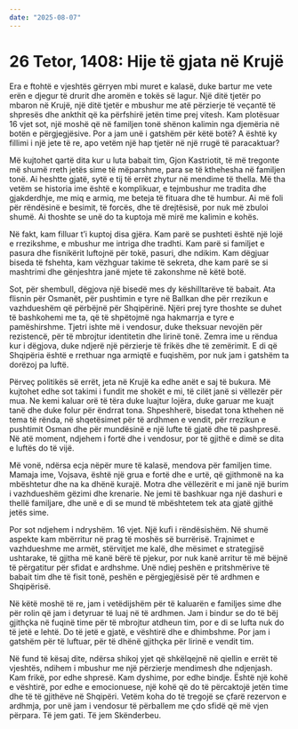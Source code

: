 ```yaml
---
date: "2025-08-07"
---
```


# 26 Tetor, 1408: Hije të gjata në Krujë

Era e ftohtë e vjeshtës gërryen mbi muret e kalasë, duke bartur me vete erën e djegur të drurit dhe aromën e tokës së lagur.  Një ditë tjetër po mbaron në Krujë, një ditë tjetër e mbushur me atë përzierje të veçantë të shpresës dhe ankthit që ka përfshirë jetën time prej vitesh.  Kam plotësuar 16 vjet sot, një moshë që në familjen tonë shënon kalimin nga djemëria në botën e përgjegjësive.  Por a jam unë i gatshëm për këtë botë?  A është ky fillimi i një jete të re, apo vetëm një hap tjetër në një rrugë të paracaktuar?

Më kujtohet qartë dita kur u luta babait tim, Gjon Kastriotit, të më tregonte më shumë rreth jetës sime të mëparshme, para se të kthehesha në familjen tonë. Ai heshtte gjatë, sytë e tij të errët zhytur në mendime të thella.  Më tha vetëm se historia ime është e komplikuar, e tejmbushur me tradita dhe gjakderdhje, me miq e armiq, me beteja të fituara dhe të humbur.  Ai më foli për rëndësinë e besimit, të forcës, dhe të drejtësisë, por nuk më zbuloi shumë.  Ai thoshte se unë do ta kuptoja më mirë me kalimin e kohës.

Në fakt, kam filluar t’i kuptoj disa gjëra.  Kam parë se pushteti është një lojë e rrezikshme, e mbushur me intriga dhe tradhti.  Kam parë si familjet e pasura dhe fisnikërit luftojnë për tokë, pasuri, dhe ndikim.  Kam dëgjuar biseda të fshehta, kam vëzhguar takime të sekreta, dhe kam parë se si mashtrimi dhe gënjeshtra janë mjete të zakonshme në këtë botë.

Sot, për shembull, dëgjova një bisedë mes dy këshilltarëve të babait.  Ata flisnin për Osmanët, për pushtimin e tyre në Ballkan dhe për rrezikun e vazhdueshëm që përbëjnë për Shqipërinë.  Njëri prej tyre thoshte se duhet të bashkohemi me ta, që të shpëtojmë nga hakmarrja e tyre e pamëshirshme.  Tjetri ishte më i vendosur, duke theksuar nevojën për rezistencë, për të mbrojtur identitetin dhe lirinë tonë.  Zemra ime u rëndua kur i dëgjova, duke ndjerë një përzierje të frikës dhe të zemërimit.  E di që Shqipëria është e rrethuar nga armiqtë e fuqishëm, por nuk jam i gatshëm ta dorëzoj pa luftë.

Përveç politikës së errët, jeta në Krujë ka edhe anët e saj të bukura.  Më kujtohet edhe sot takimi i fundit me shokët e mi, të cilët janë si vëllezër për mua.  Ne kemi kaluar orë të tëra duke luajtur lojëra, duke garuar me kuajt tanë dhe duke folur për ëndrrat tona.  Shpeshherë, bisedat tona kthehen në tema të rënda, në shqetësimet për të ardhmen e vendit, për rrezikun e pushtimit Osman dhe për mundësinë e një lufte të gjatë dhe të pashpresë.  Në atë moment, ndjehem i fortë dhe i vendosur, por të gjithë e dimë se dita e luftës do të vijë.

Më vonë, ndërsa ecja nëpër mure të kalasë, mendova për familjen time.  Mamaja ime, Vojsava, është një grua e fortë dhe e urtë, që gjithmonë na ka mbështetur dhe na ka dhënë kurajë.  Motra dhe vëllezërit e mi janë një burim i vazhdueshëm gëzimi dhe krenarie.  Ne jemi të bashkuar nga një dashuri e thellë familjare, dhe unë e di se mund të mbështetem tek ata gjatë gjithë jetës sime.

Por sot ndjehem i ndryshëm.  16 vjet.  Një kufi i rëndësishëm.  Në shumë aspekte kam mbërritur në prag të moshës së burrërisë.  Trajnimet e vazhdueshme me armët, stërvitjet me kalë, dhe mësimet e strategjisë ushtarake, të gjitha më kanë bërë të pjekur, por nuk kanë arritur të më bëjnë të përgatitur për sfidat e ardhshme.  Unë ndiej peshën e pritshmërive të babait tim dhe të fisit tonë, peshën e përgjegjësisë për të ardhmen e Shqipërisë.

Në këtë moshë të re, jam i vetëdijshëm për të kaluarën e familjes sime dhe për rolin që jam i detyruar të luaj në të ardhmen.  Jam i bindur se do të bëj gjithçka në fuqinë time për të mbrojtur atdheun tim, por e di se lufta nuk do të jetë e lehtë.  Do të jetë e gjatë, e vështirë dhe e dhimbshme.  Por jam i gatshëm për të luftuar, për të dhënë gjithçka për lirinë e vendit tim.

Në fund të kësaj dite, ndërsa shikoj yjet që shkëlqejnë në qiellin e errët të vjeshtës, ndihem i mbushur me një përzierje mendimesh dhe ndjenjash.  Kam frikë, por edhe shpresë.  Kam dyshime, por edhe bindje.  Është një kohë e vështirë, por edhe e emocionuese, një kohë që do të përcaktojë jetën time dhe të të gjithëve në Shqipëri.  Vetëm koha do të tregojë se çfarë rezervon e ardhmja, por unë jam i vendosur të përballem me çdo sfidë që më vjen përpara.  Të jem gati.  Të jem Skënderbeu.
